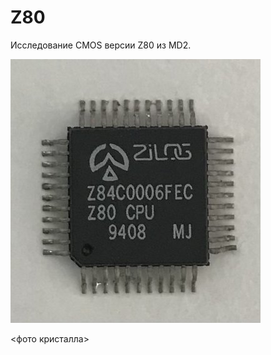 # Z80

Исследование CMOS версии Z80 из MD2.

![z80_package](imgstore/z80_package.jpg)

<фото кристалла>
